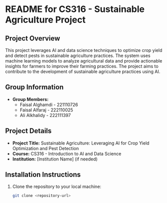 # README for CS316 - Sustainable Agriculture Project

## Project Overview

This project leverages AI and data science techniques to optimize crop yield and detect pests in sustainable agriculture practices. The system uses machine learning models to analyze agricultural data and provide actionable insights for farmers to improve their farming practices. The project aims to contribute to the development of sustainable agriculture practices using AI.

## Group Information

- **Group Members:**
  - Faisal Alghamdi - 221110726
  - Faisal Alfaraj - 222110025
  - Ali Alkhalidy - 222111397

## Project Details

- **Project Title:** Sustainable Agriculture: Leveraging AI for Crop Yield Optimization and Pest Detection
- **Course:** CS316 - Introduction to AI and Data Science
- **Institution:** [Institution Name] (if needed)
  
## Installation Instructions

1. Clone the repository to your local machine:
   ```bash
   git clone <repository-url>
